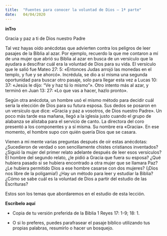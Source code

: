 ```yaml
---
title:  "Fuentes para conocer la voluntad de Dios — 1ª parte"
date:   04/04/2020
---
```


**inTro**

Gracia y paz a ti de Dios nuestro Padre

Tal vez hayas oído anécdotas que advierten contra los peligros de leer pasajes de la Biblia al azar. Por ejemplo, recuerdo la que me contaron a mí de una mujer que abrió su Biblia al azar en busca de un versículo que la ayudara a descifrar cuál era la voluntad de Dios para su vida. El versículo que le salió fue Mateo 27: 5: «Entonces Judas arrojó las monedas en el templo, y fue y se ahorcó». Incrédula, se dio a sí misma una segunda oportunidad para buscar otro pasaje, solo para llegar esta vez a Lucas 10: 37: «Jesús le dijo: “Ve y haz tú lo mismo”». Otro intento más al azar, y terminó en Juan 13: 27: «Lo que vas a hacer, hazlo pronto».

Según otra anécdota, un hombre usó el mismo método para decidir cuál sería la elección de Dios para su futura esposa. Sus dedos se posaron en un versículo que dice: «Gracia y paz a vosotros, de Dios nuestro Padre». Un poco más tarde esa mañana, llegó a la iglesia justo cuando el grupo de alabanza se alistaba para el servicio de canto. La directora del coro presentó a los componentes y a sí misma. Su nombre era «Gracia». En ese momento, el hombre supo con quién quería Dios que se casara.

Vienen a mi mente varias preguntas después de oír estas anécdotas: ¿Sucedieron de verdad o son sencillamente chistes cristianos inventados? ¿Siguió la mujer del primer relato adelante después de leer esos versículos? El hombre del segundo relato, ¿le pidió a Gracia que fuera su esposa? ¿Qué hubiera pasado si se hubiera encontrado a otra mujer que se llamara Paz? ¿Le hubiera permitido Dios a ese hombre casarse con dos mujeres? (¡Dios nos libre de la poligamia!) ¿Hay un método para leer y estudiar la Biblia? ¿Cómo se sabe cuál es la voluntad de Dios a partir del estudio de las Escrituras?

Estos son los temas que abordaremos en el estudio de esta lección.

**Escríbelo aquí**

- Copia de tu versión preferida de la Biblia 1 Reyes 17: 1-9; 18: 1.

- O si lo preferes, puedes parafrasear el pasaje bíblico utilizando tus propias palabras, resumirlo o hacer un bosquejo.
